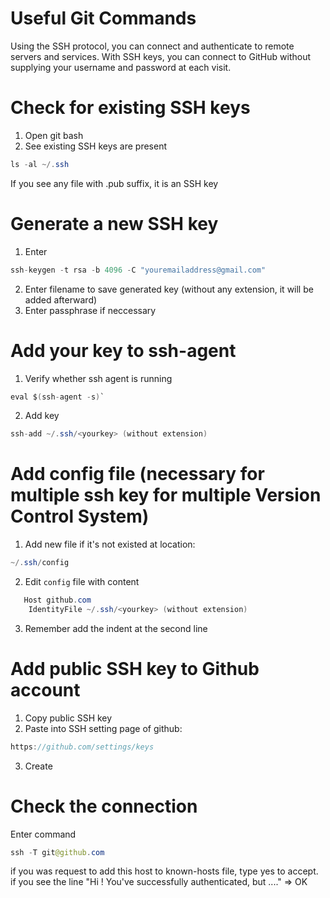 # Useful Git Commands

Using the SSH protocol, you can connect and authenticate to remote servers and services. With SSH keys, you can connect to GitHub without supplying your username and password at each visit.

# Check for existing SSH keys

1. Open git bash
2. See existing SSH keys are present 
```java
ls -al ~/.ssh
```
   If you see any file with .pub suffix, it is an SSH key

# Generate a new SSH key

1. Enter 
```java
ssh-keygen -t rsa -b 4096 -C "youremailaddress@gmail.com"
```
2. Enter filename to save generated key (without any extension, it will be added afterward)
3. Enter passphrase if neccessary

# Add your key to ssh-agent

1. Verify whether ssh agent is running 
```java
eval $(ssh-agent -s)`
```
2. Add key 
```java
ssh-add ~/.ssh/<yourkey> (without extension)
``` 

# Add config file (necessary for multiple ssh key for multiple Version Control System)

1. Add new file if it's not existed at location: 
```java 
~/.ssh/config
```
2. Edit `config` file with content
```java
   Host github.com
    IdentityFile ~/.ssh/<yourkey> (without extension)
```
3. Remember add the indent at the second line


# Add public SSH key to Github account

1. Copy public SSH key
2. Paste into SSH setting page of github: 
```java
https://github.com/settings/keys
```
3. Create

# Check the connection

Enter command 
```java 
ssh -T git@github.com
```
if you was request to add this host to known-hosts file, type yes to accept.
if you see the line "Hi <user>! You've successfully authenticated, but ...." => OK

